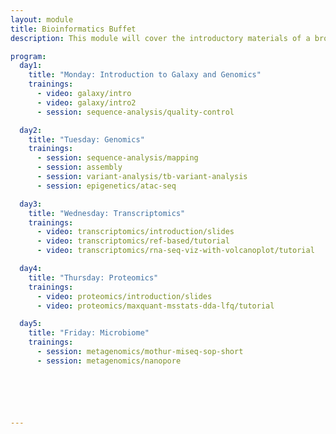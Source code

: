 ```yaml
---
layout: module
title: Bioinformatics Buffet
description: This module will cover the introductory materials of a broad range of topics in bioinformatics.

program:
  day1:
    title: "Monday: Introduction to Galaxy and Genomics"
    trainings:
      - video: galaxy/intro
      - video: galaxy/intro2
      - session: sequence-analysis/quality-control

  day2:
    title: "Tuesday: Genomics"
    trainings:
      - session: sequence-analysis/mapping
      - session: assembly
      - session: variant-analysis/tb-variant-analysis
      - session: epigenetics/atac-seq

  day3:
    title: "Wednesday: Transcriptomics"
    trainings:
      - video: transcriptomics/introduction/slides
      - video: transcriptomics/ref-based/tutorial
      - video: transcriptomics/rna-seq-viz-with-volcanoplot/tutorial

  day4:
    title: "Thursday: Proteomics"
    trainings:
      - video: proteomics/introduction/slides
      - video: proteomics/maxquant-msstats-dda-lfq/tutorial

  day5:
    title: "Friday: Microbiome"
    trainings:
      - session: metagenomics/mothur-miseq-sop-short
      - session: metagenomics/nanopore






---
```


